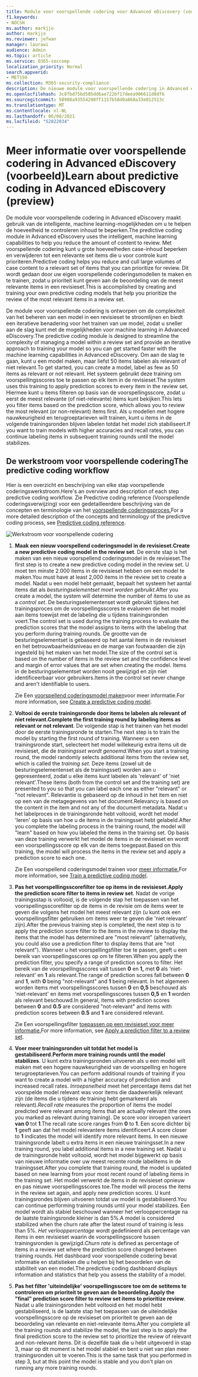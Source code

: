 ```yaml
---
title: Module voor voorspellende codering voor Advanced eDiscovery (voorbeeld)
f1.keywords:
- NOCSH
ms.author: markjjo
author: markjjo
ms.reviewer: jefwan
manager: laurawi
audience: Admin
ms.topic: article
ms.service: O365-seccomp
localization_priority: Normal
search.appverid:
- MET150
ms.collection: M365-security-compliance
description: De nieuwe module voor voorspellende codering in Advanced eDiscovery gebruikt machine learning om items in een revisieset te analyseren om te voorspellen welke items relevant zijn voor uw zaak of onderzoek.
ms.openlocfilehash: 3c8fbd75bd585dd6ae722bf17deea906611d8df6
ms.sourcegitcommit: 50908a93554290ff1157b58d0a868a33e012513c
ms.translationtype: MT
ms.contentlocale: nl-NL
ms.lasthandoff: 06/08/2021
ms.locfileid: "52822034"
---
```

# <a name="learn-about-predictive-coding-in-advanced-ediscovery-preview"></a><span data-ttu-id="ca57b-103">Meer informatie over voorspellende codering in Advanced eDiscovery (voorbeeld)</span><span class="sxs-lookup"><span data-stu-id="ca57b-103">Learn about predictive coding in Advanced eDiscovery (preview)</span></span>

<span data-ttu-id="ca57b-104">De module voor voorspellende codering in Advanced eDiscovery maakt gebruik van de intelligente, machine learning-mogelijkheden om u te helpen de hoeveelheid te controleren inhoud te beperken.</span><span class="sxs-lookup"><span data-stu-id="ca57b-104">The predictive coding module in Advanced eDiscovery uses the intelligent, machine learning capabilities to help you reduce the amount of content to review.</span></span> <span data-ttu-id="ca57b-105">Met voorspellende codering kunt u grote hoeveelheden case-inhoud beperken en verwijderen tot een relevante set items die u voor controle kunt prioriteren.</span><span class="sxs-lookup"><span data-stu-id="ca57b-105">Predictive coding helps you reduce and cull large volumes of case content to a relevant set of items that you can prioritize for review.</span></span> <span data-ttu-id="ca57b-106">Dit wordt gedaan door uw eigen voorspellende coderingsmodellen te maken en te trainen, zodat u prioriteit kunt geven aan de beoordeling van de meest relevante items in een revisieset.</span><span class="sxs-lookup"><span data-stu-id="ca57b-106">This is accomplished by creating and training your own predictive coding models that help you prioritize the review of the most relevant items in a review set.</span></span>

<span data-ttu-id="ca57b-107">De module voor voorspellende codering is ontworpen om de complexiteit van het beheren van een model in een revisieset te stroomlijnen en biedt een iteratieve benadering voor het trainen van uw model, zodat u sneller aan de slag kunt met de mogelijkheden voor machine learning in Advanced eDiscovery.</span><span class="sxs-lookup"><span data-stu-id="ca57b-107">The predictive coding module is designed to streamline the complexity of managing a model within a review set and provide an iterative approach to training your model so you can get started faster with the machine learning capabilities in Advanced eDiscovery.</span></span> <span data-ttu-id="ca57b-108">Om aan de slag te gaan, kunt u een model maken, maar liefst 50 items labelen als relevant of niet relevant.</span><span class="sxs-lookup"><span data-stu-id="ca57b-108">To get started, you can create a model, label as few as 50 items as relevant or not relevant.</span></span> <span data-ttu-id="ca57b-109">Het systeem gebruikt deze training om voorspellingsscores toe te passen op elk item in de revisieset.</span><span class="sxs-lookup"><span data-stu-id="ca57b-109">The system uses this training to apply prediction scores to every item in the review set.</span></span> <span data-ttu-id="ca57b-110">Hiermee kunt u items filteren op basis van de voorspellingsscore, zodat u eerst de meest relevante (of niet-relevante) items kunt bekijken.</span><span class="sxs-lookup"><span data-stu-id="ca57b-110">This lets you filter items based on the prediction score, which  allows you to review the most relevant (or non-relevant) items first.</span></span> <span data-ttu-id="ca57b-111">Als u modellen met hogere nauwkeurigheid en terugroeptarieven wilt trainen, kunt u items in de volgende trainingsronden blijven labelen totdat het model zich stabiliseert.</span><span class="sxs-lookup"><span data-stu-id="ca57b-111">If you want to train models with higher accuracies and recall rates, you can continue labeling items in subsequent training rounds until the model stabilizes.</span></span>  

## <a name="the-predictive-coding-workflow"></a><span data-ttu-id="ca57b-112">De werkstroom voor voorspellende codering</span><span class="sxs-lookup"><span data-stu-id="ca57b-112">The predictive coding workflow</span></span>

<span data-ttu-id="ca57b-113">Hier is een overzicht en beschrijving van elke stap voorspellende coderingswerkstroom.</span><span class="sxs-lookup"><span data-stu-id="ca57b-113">Here's an overview and description of each step predictive coding workflow.</span></span> <span data-ttu-id="ca57b-114">Zie Predictive coding reference (Voorspellende coderingsverwijzing) voor een gedetailleerdere beschrijving van de concepten en terminologie van het [voorspellende coderingsproces.](predictive-coding-reference.md)</span><span class="sxs-lookup"><span data-stu-id="ca57b-114">For a more detailed description of the concepts and terminology of the predictive coding process, see [Predictive coding reference](predictive-coding-reference.md).</span></span>

![Werkstroom voor voorspellende codering](..\media\PredictiveCodingWorkflow.png)

1. <span data-ttu-id="ca57b-116">**Maak een nieuw voorspellend coderingsmodel in de revisieset.**</span><span class="sxs-lookup"><span data-stu-id="ca57b-116">**Create a new predictive coding model in the review set**.</span></span> <span data-ttu-id="ca57b-117">De eerste stap is het maken van een nieuw voorspellend coderingsmodel in de revisieset.</span><span class="sxs-lookup"><span data-stu-id="ca57b-117">The first step is to create a new predictive coding model in the review set.</span></span> <span data-ttu-id="ca57b-118">U moet ten minste 2.000 items in de revisieset hebben om een model te maken.</span><span class="sxs-lookup"><span data-stu-id="ca57b-118">You must have at least 2,000 items in the review set to create a model.</span></span> <span data-ttu-id="ca57b-119">Nadat u een model hebt gemaakt, bepaalt het systeem het aantal items dat als *besturingselementset moet worden gebruikt.*</span><span class="sxs-lookup"><span data-stu-id="ca57b-119">After you create a model, the system will determine the number of items to use as a *control set*.</span></span> <span data-ttu-id="ca57b-120">De besturingselementenset wordt gebruikt tijdens het trainingsproces om de voorspellingsscores te evalueren die het model aan items toewijst met de labeling die u tijdens trainingsronden voert.</span><span class="sxs-lookup"><span data-stu-id="ca57b-120">The control set is used during the training process to evaluate the prediction scores that the model assigns to items with the labeling that you perform during training rounds.</span></span> <span data-ttu-id="ca57b-121">De grootte van de besturingselementset is gebaseerd op het aantal items in de revisieset en het betrouwbaarheidsniveau en de marge van foutwaarden die zijn ingesteld bij het maken van het model.</span><span class="sxs-lookup"><span data-stu-id="ca57b-121">The size of the control set is based on the number of items in the review set and the confidence level and margin of error values that are set when creating the model.</span></span> <span data-ttu-id="ca57b-122">Items in de besturingselementset worden nooit gewijzigd en zijn niet identificeerbaar voor gebruikers.</span><span class="sxs-lookup"><span data-stu-id="ca57b-122">Items in the control set never change and aren't identifiable to users.</span></span>

   <span data-ttu-id="ca57b-123">Zie Een [voorspellend coderingsmodel maken](predictive-coding-create-model.md)voor meer informatie.</span><span class="sxs-lookup"><span data-stu-id="ca57b-123">For more information, see [Create a predictive coding model](predictive-coding-create-model.md).</span></span>

2. <span data-ttu-id="ca57b-124">**Voltooi de eerste trainingsronde door items te labelen als relevant of niet relevant.**</span><span class="sxs-lookup"><span data-stu-id="ca57b-124">**Complete the first training round by labeling items as relevant or not relevant**.</span></span> <span data-ttu-id="ca57b-125">De volgende stap is het trainen van het model door de eerste trainingsronde te starten.</span><span class="sxs-lookup"><span data-stu-id="ca57b-125">The next step is to train the model by starting the first round of training.</span></span> <span data-ttu-id="ca57b-126">Wanneer u een trainingsronde start, selecteert het model willekeurig extra items uit de revisieset, die de *trainingsset wordt genoemd.*</span><span class="sxs-lookup"><span data-stu-id="ca57b-126">When you start a training round, the model randomly selects additional items from the review set, which is called the *training set*.</span></span> <span data-ttu-id="ca57b-127">Deze items (zowel uit de besturingselementenset als de trainingsset) worden aan u gepresenteerd, zodat u elke items kunt labelen als 'relevant' of 'niet relevant'.</span><span class="sxs-lookup"><span data-stu-id="ca57b-127">These items (both from the control set and the training set) are presented to you so that you can label each one as either "relevant" or "not relevant".</span></span> <span data-ttu-id="ca57b-128">Relevantie is gebaseerd op de inhoud in het item en niet op een van de metagegevens van het document.</span><span class="sxs-lookup"><span data-stu-id="ca57b-128">Relevancy is based on the content in the item and not any of the document metadata.</span></span> <span data-ttu-id="ca57b-129">Nadat u het labelproces in de trainingsronde hebt voltooid, wordt het model 'leren' op basis van hoe u de items in de trainingsset hebt gelabeld.</span><span class="sxs-lookup"><span data-stu-id="ca57b-129">After you complete the labeling process in the training round, the model will "learn" based on how you labeled the items in the training set.</span></span> <span data-ttu-id="ca57b-130">Op basis van deze training verwerkt het model de items in de revisieset en wordt een voorspellingsscore op elk van de items toegepast.</span><span class="sxs-lookup"><span data-stu-id="ca57b-130">Based on this training, the model will process the items in the review set and apply a prediction score to each one.</span></span>

   <span data-ttu-id="ca57b-131">Zie Een voorspellend coderingsmodel trainen voor [meer informatie.](predictive-coding-train-model.md)</span><span class="sxs-lookup"><span data-stu-id="ca57b-131">For more information, see [Train a predictive coding model](predictive-coding-train-model.md).</span></span>

3. <span data-ttu-id="ca57b-132">**Pas het voorspellingsscorefilter toe op items in de revisieset.**</span><span class="sxs-lookup"><span data-stu-id="ca57b-132">**Apply the prediction score filter to items in review set**.</span></span> <span data-ttu-id="ca57b-133">Nadat de vorige trainingsstap is voltooid, is de volgende stap het toepassen van het voorspellingsscorefilter op de items in de revisie om de items weer te geven die volgens het model het meest relevant zijn (u kunt ook een voorspellingsfilter gebruiken om items weer te geven die 'niet relevant' zijn).</span><span class="sxs-lookup"><span data-stu-id="ca57b-133">After the previous training step is completed, the next step is to apply the prediction score filter to the items in the review to display the items that the model has determined are "most relevant" (alternatively, you could also use a prediction filter to display items that are "not relevant").</span></span> <span data-ttu-id="ca57b-134">Wanneer u het voorspellingsfilter toe te passen, geeft u een bereik van voorspellingsscores op om te filteren.</span><span class="sxs-lookup"><span data-stu-id="ca57b-134">When you apply the prediction filter, you specify a range of prediction scores to filter.</span></span> <span data-ttu-id="ca57b-135">Het bereik van de voorspellingsscores valt tussen **0** en **1,** met **0** als 'niet-relevant' en **1** als relevant.</span><span class="sxs-lookup"><span data-stu-id="ca57b-135">The range of prediction scores fall between **0** and **1**, with **0** being "not-relevant" and **1** being relevant.</span></span> <span data-ttu-id="ca57b-136">In het algemeen worden items met voorspellingsscores tussen **0** en **0,5** beschouwd als 'niet-relevant' en items met voorspellingsscores tussen **0,5** en **1** worden als relevant beschouwd.</span><span class="sxs-lookup"><span data-stu-id="ca57b-136">In general, items with prediction scores between **0** and **0.5** are considered "not-relevant" and items with prediction scores between **0.5** and **1** are considered relevant.</span></span>

   <span data-ttu-id="ca57b-137">Zie Een voorspellingsfilter [toepassen op een revisieset voor meer informatie.](predictive-coding-apply-prediction-filter.md)</span><span class="sxs-lookup"><span data-stu-id="ca57b-137">For more information, see [Apply a prediction filter to a review set](predictive-coding-apply-prediction-filter.md).</span></span>

4. <span data-ttu-id="ca57b-138">**Voer meer trainingsronden uit totdat het model is gestabiliseerd.**</span><span class="sxs-lookup"><span data-stu-id="ca57b-138">**Perform more training rounds until the model stabilizes**.</span></span> <span data-ttu-id="ca57b-139">U kunt extra trainingsronden uitvoeren als u een model wilt maken met een hogere nauwkeurigheid van de voorspelling en hogere terugroeptarieven.</span><span class="sxs-lookup"><span data-stu-id="ca57b-139">You can perform additional rounds of training if you want to create a model with a higher accuracy of prediction and increased recall rates.</span></span> <span data-ttu-id="ca57b-140">*Inroepsnelheid* meet het percentage items dat het voorspelde model relevant was voor items die daadwerkelijk relevant zijn (de items die u tijdens de training hebt gemarkeerd als relevant).</span><span class="sxs-lookup"><span data-stu-id="ca57b-140">*Recall rate* measures the proportion of items the model predicted were relevant among items that are actually relevant (the ones you marked as relevant during training).</span></span> <span data-ttu-id="ca57b-141">De score voor inroepen varieert **van 0** tot **1**.</span><span class="sxs-lookup"><span data-stu-id="ca57b-141">The recall rate score ranges from **0** to **1**.</span></span> <span data-ttu-id="ca57b-142">Een score dichter bij **1** geeft aan dat het model relevantere items identificeert.</span><span class="sxs-lookup"><span data-stu-id="ca57b-142">A score closer to **1** indicates the model will identify more relevant items.</span></span> <span data-ttu-id="ca57b-143">In een nieuwe trainingsronde labelt u extra items in een nieuwe trainingsset.</span><span class="sxs-lookup"><span data-stu-id="ca57b-143">In a new training round, you label additional items in a new training set.</span></span> <span data-ttu-id="ca57b-144">Nadat u de trainingsronde hebt voltooid, wordt het model bijgewerkt op basis van nieuwe informatie over uw meest recente ronde labelitems in de trainingsset.</span><span class="sxs-lookup"><span data-stu-id="ca57b-144">After you complete that training round, the model is updated based on new learning from your most recent round of labeling items in the training set.</span></span> <span data-ttu-id="ca57b-145">Het model verwerkt de items in de revisieset opnieuw en pas nieuwe voorspellingsscores toe.</span><span class="sxs-lookup"><span data-stu-id="ca57b-145">The model will process the items in the review set again, and apply new prediction scores.</span></span> <span data-ttu-id="ca57b-146">U kunt trainingsrondes blijven uitvoeren totdat uw model is gestabiliseerd.</span><span class="sxs-lookup"><span data-stu-id="ca57b-146">You can continue performing training rounds until your model stabilizes.</span></span> <span data-ttu-id="ca57b-147">Een model wordt als stabiel beschouwd wanneer het verlooppercentage na de laatste trainingsronde kleiner is dan 5%.</span><span class="sxs-lookup"><span data-stu-id="ca57b-147">A model is considered stabilized when the churn rate after the latest round of training is less than 5%.</span></span> <span data-ttu-id="ca57b-148">*Het verlooppercentage* wordt gedefinieerd als percentage van items in een revisieset waarin de voorspellingsscore tussen trainingsronden is gewijzigd.</span><span class="sxs-lookup"><span data-stu-id="ca57b-148">*Churn rate* is defined as percentage of items in a review set where the prediction score changed between training rounds.</span></span> <span data-ttu-id="ca57b-149">Het dashboard voor voorspellende codering bevat informatie en statistieken die u helpen bij het beoordelen van de stabiliteit van een model.</span><span class="sxs-lookup"><span data-stu-id="ca57b-149">The predictive coding dashboard displays information and statistics that help you assess the stability of a model.</span></span>

5. <span data-ttu-id="ca57b-150">**Pas het filter 'uiteindelijke' voorspellingsscore toe om de setitems te controleren om prioriteit te geven aan de beoordeling.**</span><span class="sxs-lookup"><span data-stu-id="ca57b-150">**Apply the "final" prediction score filter to review set items to prioritize review**.</span></span> <span data-ttu-id="ca57b-151">Nadat u alle trainingsronden hebt voltooid en het model hebt gestabiliseerd, is de laatste stap het toepassen van de uiteindelijke voorspellingsscore op de revisieset om prioriteit te geven aan de beoordeling van relevante en niet-relevante items.</span><span class="sxs-lookup"><span data-stu-id="ca57b-151">After you complete all the training rounds and stabilize the model, the last step is to apply the final prediction score to the review set to prioritize the review of relevant and non-relevant items.</span></span> <span data-ttu-id="ca57b-152">Dit is dezelfde taak die u hebt uitgevoerd in stap 3, maar op dit moment is het model stabiel en bent u niet van plan meer trainingsronden uit te voeren.</span><span class="sxs-lookup"><span data-stu-id="ca57b-152">This is the same task that you performed in step 3, but at this point the model is stable and you don't plan on running any more training rounds.</span></span>
